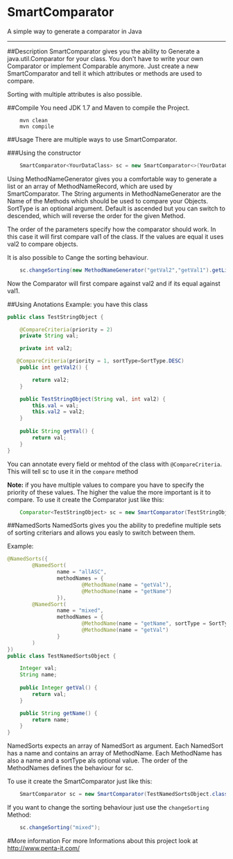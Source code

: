 SmartComparator
===============

A simple way to generate a comparator in Java

------------------------

##Description
SmartComparator gives you the ability to Generate a java.util.Comparator for your class. You don't have to write your own Comparator or implement Comparable anymore. Just create a new SmartComparator and tell it which attributes or methods are used to compare. 

Sorting with multiple attributes is also possible.

##Compile
You need JDK 1.7 and Maven to compile the Project.
```shell
    mvn clean
    mvn compile
```
##Usage
There are multiple ways to use SmartComparator.

###Using the constructor
```Java
    SmartComparator<YourDataClass> sc = new SmartComparator<>(YourDataClass.class, new MethodNameGenerator("getVal1").add("getVal2",SortType.DESC).getList());
```

Using MethodNameGenerator gives you a comfortable way to generate a list or an array of MethodNameRecord, which are used by SmartComparator.
The String arguments in MethodNameGenerator are the Name of the Methods which should be used to compare your Objects. SortType is an optional argument. Default is ascended but you can switch to descended, which will reverse the order for the given Method.

The order of the parameters specify how the comparator should work. In this case it will first compare val1 of the class. If the values are equal it uses val2 to compare objects.

It is also possible to Cange the sorting behaviour.
```Java
    sc.changeSorting(new MethodNameGenerator("getVal2","getVal1").getList());
```
Now the Comparator will first compare against val2 and if its equal against val1.

##Using Anotations
Example: you have this class
```Java
public class TestStringObject {

    @CompareCriteria(priority = 2)
    private String val;

    private int val2;

   @CompareCriteria(priority = 1, sortType=SortType.DESC)
    public int getVal2() {

        return val2;
    }

    public TestStringObject(String val, int val2) {
        this.val = val;
        this.val2 = val2;
    }
   
    public String getVal() {
        return val;
    }  
}
```
You can annotate every field or mehtod of the class with  `@CompareCriteria`. This will tell sc to use it in the `compare` method

**Note:** if you have multiple values to compare you have to specify the priority of these values. The higher the value the more important is it to compare. 
To use it create the Comparator just like this:
```Java
    Comparator<TestStringObject> sc = new SmartComparator(TestStringObject.class);
```
##NamedSorts
NamedSorts gives you the ability to predefine multiple sets of sorting criteriars and allows you easly to switch between them.

Example:
```Java
@NamedSorts({
        @NamedSort(
                name = "allASC",
                methodNames = {
                        @MethodName(name = "getVal"),
                        @MethodName(name = "getName")
                }),
        @NamedSort(
                name = "mixed",
                methodNames = {
                        @MethodName(name = "getName", sortType = SortType.DESC),
                        @MethodName(name = "getVal")
                }
        )
})
public class TestNamedSortsObject {

    Integer val;
    String name;
   
    public Integer getVal() {
        return val;
    }

    public String getName() {
        return name;
    }  
}
```

NamedSorts expects an array of NamedSort as argument. Each NamedSort has a name and contains an array of MethodName. Each MethodName has also a name and a sortType als optional value. The order of the MethodNames defines the behaviour for sc.

To use it create the SmartComparator just like this:
```Java
    SmartComparator sc = new SmartComparator(TestNamedSortsObject.class, "allASC");
```

If you want to change the sorting behaviour just use the `changeSorting` Method:
```Java
    sc.changeSorting("mixed");
```

#More information
For more Informations about this project look at http://www.penta-it.com/
